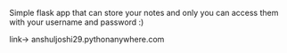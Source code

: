Simple flask app that can store your notes and only you can access them with your username and password :)


link-> anshuljoshi29.pythonanywhere.com
